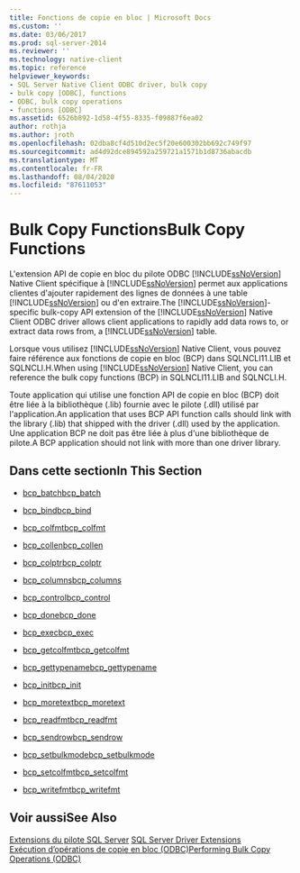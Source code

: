```yaml
---
title: Fonctions de copie en bloc | Microsoft Docs
ms.custom: ''
ms.date: 03/06/2017
ms.prod: sql-server-2014
ms.reviewer: ''
ms.technology: native-client
ms.topic: reference
helpviewer_keywords:
- SQL Server Native Client ODBC driver, bulk copy
- bulk copy [ODBC], functions
- ODBC, bulk copy operations
- functions [ODBC]
ms.assetid: 6526b892-1d58-4f55-8335-f09887f6ea02
author: rothja
ms.author: jroth
ms.openlocfilehash: 02dba8cf4d510d2ec5f20e600302bb692c749f97
ms.sourcegitcommit: ad4d92dce894592a259721a1571b1d8736abacdb
ms.translationtype: MT
ms.contentlocale: fr-FR
ms.lasthandoff: 08/04/2020
ms.locfileid: "87611053"
---
```

# <a name="bulk-copy-functions"></a><span data-ttu-id="0f16b-102">Bulk Copy Functions</span><span class="sxs-lookup"><span data-stu-id="0f16b-102">Bulk Copy Functions</span></span>
  <span data-ttu-id="0f16b-103">L'extension API de copie en bloc du pilote ODBC [!INCLUDE[ssNoVersion](../../includes/ssnoversion-md.md)] Native Client  spécifique à [!INCLUDE[ssNoVersion](../../includes/ssnoversion-md.md)] permet aux applications clientes d'ajouter rapidement des lignes de données à une table [!INCLUDE[ssNoVersion](../../includes/ssnoversion-md.md)] ou d'en extraire.</span><span class="sxs-lookup"><span data-stu-id="0f16b-103">The [!INCLUDE[ssNoVersion](../../includes/ssnoversion-md.md)]-specific bulk-copy API extension of the [!INCLUDE[ssNoVersion](../../includes/ssnoversion-md.md)] Native Client ODBC driver allows client applications to rapidly add data rows to, or extract data rows from, a [!INCLUDE[ssNoVersion](../../includes/ssnoversion-md.md)] table.</span></span>  
  
 <span data-ttu-id="0f16b-104">Lorsque vous utilisez [!INCLUDE[ssNoVersion](../../includes/ssnoversion-md.md)] Native Client, vous pouvez faire référence aux fonctions de copie en bloc (BCP) dans SQLNCLI11.LIB et SQLNCLI.H.</span><span class="sxs-lookup"><span data-stu-id="0f16b-104">When using [!INCLUDE[ssNoVersion](../../includes/ssnoversion-md.md)] Native Client, you can reference the bulk copy functions (BCP) in SQLNCLI11.LIB and SQLNCLI.H.</span></span>  
  
 <span data-ttu-id="0f16b-105">Toute application qui utilise une fonction API de copie en bloc (BCP) doit être liée à la bibliothèque (.lib) fournie avec le pilote (.dll) utilisé par l'application.</span><span class="sxs-lookup"><span data-stu-id="0f16b-105">An application that uses BCP API function calls should link with the library (.lib) that shipped with the driver (.dll) used by the application.</span></span> <span data-ttu-id="0f16b-106">Une application BCP ne doit pas être liée à plus d'une bibliothèque de pilote.</span><span class="sxs-lookup"><span data-stu-id="0f16b-106">A BCP application should not link with more than one driver library.</span></span>  
  
## <a name="in-this-section"></a><span data-ttu-id="0f16b-107">Dans cette section</span><span class="sxs-lookup"><span data-stu-id="0f16b-107">In This Section</span></span>  
  
-   [<span data-ttu-id="0f16b-108">bcp_batch</span><span class="sxs-lookup"><span data-stu-id="0f16b-108">bcp_batch</span></span>](bcp-batch.md)  
  
-   [<span data-ttu-id="0f16b-109">bcp_bind</span><span class="sxs-lookup"><span data-stu-id="0f16b-109">bcp_bind</span></span>](bcp-bind.md)  
  
-   [<span data-ttu-id="0f16b-110">bcp_colfmt</span><span class="sxs-lookup"><span data-stu-id="0f16b-110">bcp_colfmt</span></span>](bcp-colfmt.md)  
  
-   [<span data-ttu-id="0f16b-111">bcp_collen</span><span class="sxs-lookup"><span data-stu-id="0f16b-111">bcp_collen</span></span>](bcp-collen.md)  
  
-   [<span data-ttu-id="0f16b-112">bcp_colptr</span><span class="sxs-lookup"><span data-stu-id="0f16b-112">bcp_colptr</span></span>](bcp-colptr.md)  
  
-   [<span data-ttu-id="0f16b-113">bcp_columns</span><span class="sxs-lookup"><span data-stu-id="0f16b-113">bcp_columns</span></span>](bcp-columns.md)  
  
-   [<span data-ttu-id="0f16b-114">bcp_control</span><span class="sxs-lookup"><span data-stu-id="0f16b-114">bcp_control</span></span>](bcp-control.md)  
  
-   [<span data-ttu-id="0f16b-115">bcp_done</span><span class="sxs-lookup"><span data-stu-id="0f16b-115">bcp_done</span></span>](bcp-done.md)  
  
-   [<span data-ttu-id="0f16b-116">bcp_exec</span><span class="sxs-lookup"><span data-stu-id="0f16b-116">bcp_exec</span></span>](bcp-exec.md)  
  
-   [<span data-ttu-id="0f16b-117">bcp_getcolfmt</span><span class="sxs-lookup"><span data-stu-id="0f16b-117">bcp_getcolfmt</span></span>](bcp-getcolfmt.md)  
  
-   [<span data-ttu-id="0f16b-118">bcp_gettypename</span><span class="sxs-lookup"><span data-stu-id="0f16b-118">bcp_gettypename</span></span>](bcp-gettypename.md)  
  
-   [<span data-ttu-id="0f16b-119">bcp_init</span><span class="sxs-lookup"><span data-stu-id="0f16b-119">bcp_init</span></span>](bcp-init.md)  
  
-   [<span data-ttu-id="0f16b-120">bcp_moretext</span><span class="sxs-lookup"><span data-stu-id="0f16b-120">bcp_moretext</span></span>](bcp-moretext.md)  
  
-   [<span data-ttu-id="0f16b-121">bcp_readfmt</span><span class="sxs-lookup"><span data-stu-id="0f16b-121">bcp_readfmt</span></span>](bcp-readfmt.md)  
  
-   [<span data-ttu-id="0f16b-122">bcp_sendrow</span><span class="sxs-lookup"><span data-stu-id="0f16b-122">bcp_sendrow</span></span>](bcp-sendrow.md)  
  
-   [<span data-ttu-id="0f16b-123">bcp_setbulkmode</span><span class="sxs-lookup"><span data-stu-id="0f16b-123">bcp_setbulkmode</span></span>](bcp-setbulkmode.md)  
  
-   [<span data-ttu-id="0f16b-124">bcp_setcolfmt</span><span class="sxs-lookup"><span data-stu-id="0f16b-124">bcp_setcolfmt</span></span>](bcp-setcolfmt.md)  
  
-   [<span data-ttu-id="0f16b-125">bcp_writefmt</span><span class="sxs-lookup"><span data-stu-id="0f16b-125">bcp_writefmt</span></span>](bcp-writefmt.md)  
  
## <a name="see-also"></a><span data-ttu-id="0f16b-126">Voir aussi</span><span class="sxs-lookup"><span data-stu-id="0f16b-126">See Also</span></span>  
 <span data-ttu-id="0f16b-127">[Extensions du pilote SQL Server](../../database-engine/dev-guide/sql-server-driver-extensions.md) </span><span class="sxs-lookup"><span data-stu-id="0f16b-127">[SQL Server Driver Extensions](../../database-engine/dev-guide/sql-server-driver-extensions.md) </span></span>  
 [<span data-ttu-id="0f16b-128">Exécution d’opérations de copie en bloc &#40;ODBC&#41;</span><span class="sxs-lookup"><span data-stu-id="0f16b-128">Performing Bulk Copy Operations &#40;ODBC&#41;</span></span>](../native-client-odbc-bulk-copy-operations/performing-bulk-copy-operations-odbc.md)  
  
  
